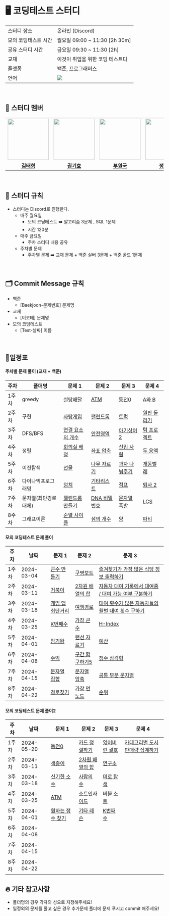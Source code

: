 
# 🖥 코딩테스트 스터디 

<table>
  <tr>
    <td>스터디 장소</td>
    <td>온라인 (Discord)</td>
  </tr>
  <tr>
    <td>모의 코딩테스트 시간</td>
    <td>월요일 09:00 ~ 11:30 [2h 30m] <br> 
  </tr>
    <tr>
    <td>공유 스터디 시간</td>
    <td>금요일 09:30 ~ 11:30 [2h] <br>
  </tr>
  <tr>
    <td>교재</td>
    <td>이것이 취업을 위한 코딩 테스트다</td>
  </tr>
    <tr>
    <td>플랫폼</td>
    <td>백준, 프로그래머스</td>
  </tr>
  <tr>
    <td>언어</td>
    <td>
        <img src="https://img.shields.io/badge/Python-3776AB?style=for-the-badge&logo=python&logoColor=white">
    </td>
  </tr>
</table>

<br/>

## 🤖 스터디 멤버

<table>
 <tr>
    <td align="center"><img src="https://avatars.githubusercontent.com/coryong" width="130px;" alt=""></a></td>
    <td align="center"><img src="https://avatars.githubusercontent.com/kihokwon" width="130px;" alt=""></a></td>
    <td align="center"><img src="https://avatars.githubusercontent.com/BOO-WONKUK" width="130px;" alt=""></a></td>
    <td align="center"><img src="https://avatars.githubusercontent.com/dodongmin" width="130px;" alt=""></a></td>
    <td align="center"><img src="https://avatars.githubusercontent.com/strokeincoding" width="130px;" alt=""></a></td>
    <td align="center"><img src="https://avatars.githubusercontent.com/parkinha" width="130px;" alt=""></a></td>
  </tr>
  <tr>
    <td align="center"><a href="https://github.com/coryong"><b>김태형</b></a></td>
    <td align="center"><a href="https://github.com/kihokwon"><b>권기호</b></a></td>
    <td align="center"><a href="https://github.com/BOO-WONKUK"><b>부원국</b></a></td>
    <td align="center"><a href="https://github.com/dodongmin"><b>정동민</b></a></td>
    <td align="center"><a href="https://github.com/strokeincoding"><b>이상우</b></a></td>
    <td align="center"><a href="https://github.com/parkinha"><b>박인하</b></a></td>
  </tr>

</table>

<br/>

## 📌 스터디 규칙
- 스터디는 Discord로 진행한다.
  - 매주 월요일 
    - 모의 코딩테스트 ➡️ 알고리즘 3문제 , SQL 1문제
    - 시간 120분 
  - 매주 금요일
    - 주차 스터디 내용 공유
  - 주차별 문제
    - 주차별 문제 ➡️ 교재 문제 + 백준 실버 3문제 + 백준 골드 1문제
  
<br/>

## 🗂️ Commit Message 규칙
- 백준
  - [Baekjoon-문제번호] 문제명
- 교재
  - [이코테] 문제명
- 모의 코딩테스트 
  - [Test-날짜] 이름
  

<br/>

## 📆일정표

#### 주차별 문제 풀이 (교재 + 백준)

| **주차** | **폴더명**          | **문제 1**                                                   | **문제 2**                                                   | **문제 3**                                                   | **문제 4** |
| -------- | ------------------- | ------------------------------------------------------------ | ------------------------------------------------------------ | ------------------------------------------------------------ | ------------- |
| 1주차    | greedy| [설탕배달](https://www.acmicpc.net/problem/2839) | [ATM](https://www.acmicpc.net/problem/11399) | [ 동전0](https://www.acmicpc.net/problem/11047)                                                             | [A와 B](https://www.acmicpc.net/problem/12904)   |
| 2주차    | 구현| [사탕게임]( https://www.acmicpc.net/problem/3085) | [팰린드롬 ](https://www.acmicpc.net/problem/1213) | [트럭]( https://www.acmicpc.net/problem/13335)                                                             | [원판 돌리기]( https://www.acmicpc.net/problem/17822)   |
| 3주차    | DFS/BFS| [연결 요소의 개수](https://www.acmicpc.net/problem/11724) | [안전영역 ](https://www.acmicpc.net/problem/2468) |  [아기상어 2]( https://www.acmicpc.net/problem/17086)                                                            | [텀 프로젝트](https://www.acmicpc.net/problem/9466)   |
| 4주차    | 정렬| [회의실 배정 ](https://www.acmicpc.net/problem/1931) | [좌표 압축 ](https://www.acmicpc.net/problem/18870) |  [신입 사원 ](https://www.acmicpc.net/problem/1946)                                                            | [두 용액 ](https://www.acmicpc.net/problem/2470)   |
| 5주차    | 이진탐색| [선물 ](https://www.acmicpc.net/problem/1166) | [나무 자르기 ](https://www.acmicpc.net/problem/2805) |  [과자 나눠주기 ](https://www.acmicpc.net/problem/16401)                                                            | [개똥벌레 ](https://www.acmicpc.net/problem/3020)   |
| 6주차    | 다이나믹프로그래밍|[덩치](https://www.acmicpc.net/problem/7568)  |[기타리스트](https://www.acmicpc.net/problem/1495)  |[점프](https://www.acmicpc.net/problem/1890)  |[퇴사 2](https://www.acmicpc.net/problem/15486)   |
| 7주차    | 문자열(최단경로 대체)|[펠린드롬 만들기](https://www.acmicpc.net/problem/1254) |[DNA 비밀번호](https://www.acmicpc.net/problem/12891)  |[문자열 폭발](https://www.acmicpc.net/problem/9935)|[LCS](https://www.acmicpc.net/problem/9251)|
| 8주차    | 그래프이론 |[순열 사이클](https://www.acmicpc.net/problem/10451)|[섬의 개수](https://www.acmicpc.net/problem/4963)|[양](https://www.acmicpc.net/problem/3184)|[파티](https://www.acmicpc.net/problem/1238)|


#### 모의 코딩테스트 문제 풀이

| **주차** | **날짜**          | **문제 1**                                                   | **문제 2**                                                   | **문제 3**                                                   | 
| -------- | ------------------- | ------------------------------------------------------------ | ------------------------------------------------------------ | ------------------------------------------------------------ | 
| 1주차    | 2024-03-04              | [큰수 만들기](https://school.programmers.co.kr/learn/courses/30/lessons/42883) | [구명보트](https://school.programmers.co.kr/learn/courses/30/lessons/42885) | [즐겨찾기가 가장 많은 식당 정보 출력하기](https://school.programmers.co.kr/learn/courses/30/lessons/131123)                                                             | 
| 2주차    | 2024-03-11         | [거북이](https://www.acmicpc.net/problem/8911) | [2차원 배열의 합](https://www.acmicpc.net/problem/2167) | [자동차 대여 기록에서 대여중 / 대여 가능 여부 구분하기](https://school.programmers.co.kr/learn/courses/30/lessons/157340)                                                             | 
| 3주차    | 2024-03-18         | [게임 맵 최단거리](https://school.programmers.co.kr/learn/courses/30/lessons/1844) | [여행경로 ](https://school.programmers.co.kr/learn/courses/30/lessons/43164) |  [대여 횟수가 많은 자동차들의 월별 대여 횟수 구하기](https://school.programmers.co.kr/learn/courses/30/lessons/151139)                                                            | 
| 4주차    | 2024-03-25             |[K번째수](https://school.programmers.co.kr/learn/courses/30/lessons/42748) |[가장 큰 수](https://school.programmers.co.kr/learn/courses/30/lessons/42746) |[H-Index](https://school.programmers.co.kr/learn/courses/30/lessons/42747) | 
| 5주차    | 2024-04-01                |[암기왕](https://www.acmicpc.net/problem/2776) |[랜선 자르기](https://www.acmicpc.net/problem/1654)|[예산](https://www.acmicpc.net/problem/2512)|  
| 6주차    | 2024-04-08|[수익](https://www.acmicpc.net/problem/4097)|[구간 합 구하기5](https://www.acmicpc.net/problem/11660)|[정수 삼각형](https://school.programmers.co.kr/learn/courses/30/lessons/43105)|   
| 7주차    | 2024-04-15 |[문자열 집합](https://www.acmicpc.net/problem/14425)  |[문자열 압축](https://school.programmers.co.kr/learn/courses/30/lessons/60057)|[공통 부분 문자열](https://www.acmicpc.net/problem/5582)|
| 8주차    | 2024-04-22 |[경로찾기](https://www.acmicpc.net/problem/11403)|[가장 먼 노드](https://school.programmers.co.kr/learn/courses/30/lessons/49189)|[순위](https://school.programmers.co.kr/learn/courses/30/lessons/49191)|    

#### 모의 코딩테스트 문제 풀이2

| **주차** | **날짜**          | **문제 1**                                                   | **문제 2**                                                   | **문제 3**         | **문제 4**                                             | 
| -------- | ------------------- | ------------------------------------------------------------ | ------------------------------------------------------------ | ------------------------------------------------------------ |------------------------------------------------------------ |
| 1주차    | 2024-05-20   |[동전0](https://www.acmicpc.net/problem/11047) |[카드 정렬하기](https://www.acmicpc.net/problem/1715) |[잃어버린 괄호](https://www.acmicpc.net/problem/1541)|[카테고리별 도서 판매량 집계하기](https://school.programmers.co.kr/learn/courses/30/lessons/144855)| 
| 2주차    | 2024-03-11   |[색종이](https://www.acmicpc.net/problem/2563)|[2차원 배열의 합](https://www.acmicpc.net/problem/2167) |[연구소](https://www.acmicpc.net/problem/14502)| |
| 3주차    | 2024-03-18   |[신기한 소수](https://www.acmicpc.net/problem/2023) |[사람의 수](https://www.acmicpc.net/problem/1206) |[미로 탐색](https://www.acmicpc.net/problem/2178)| |
| 4주차    | 2024-03-25   |[ATM](https://www.acmicpc.net/problem/11399) |[소트인사이드](https://www.acmicpc.net/problem/1427) |[버블 소트](https://www.acmicpc.net/problem/1377) |  |
| 5주차    | 2024-04-01  |[원하는 정수 찾기](https://www.acmicpc.net/problem/1920)|[기타 레슨](https://www.acmicpc.net/problem/2343)|[K번째 수](https://www.acmicpc.net/problem/2343)|  |
| 6주차    | 2024-04-08||||   
| 7주차    | 2024-04-15 ||||
| 8주차    | 2024-04-22 ||||    



## 🔥 기타 참고사항
- 폴더명의 경우 각자의 성으로 지정해주세요!
- 일정외의 문제를 풀고 싶은 경우 추가문제 폴더에 문제 푸시고 commit 해주세요!
